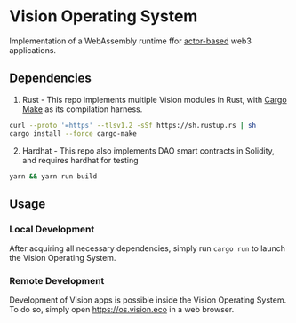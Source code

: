# Vision Operating System

Implementation of a WebAssembly runtime ffor [actor-based](https://en.wikipedia.org/wiki/Actor_model) web3 applications.

## Dependencies

1. Rust - This repo implements multiple Vision modules in Rust, with [Cargo Make](https://github.com/sagiegurari/cargo-make)
as its compilation harness.

```sh
curl --proto '=https' --tlsv1.2 -sSf https://sh.rustup.rs | sh
cargo install --force cargo-make
```

2. Hardhat - This repo also implements DAO smart contracts in Solidity, and requires hardhat for testing

```sh
yarn && yarn run build
```

## Usage

### Local Development

After acquiring all necessary dependencies, simply run `cargo run` to launch the Vision Operating System.

### Remote Development

Development of Vision apps is possible inside the Vision Operating System. To do so, simply open https://os.vision.eco in a web browser.
